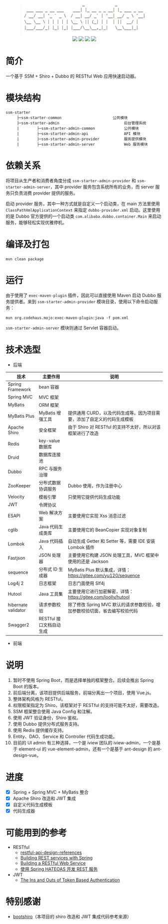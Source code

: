 <p align="center">
     <img src="https://github.com/nekolr/ssm-starter/blob/master/snapshot/ssm-starter.png">
     <br/>
     <img src="https://img.shields.io/badge/JDK-8-blue.svg?style=flat-square">
     <img src="https://img.shields.io/github/stars/nekolr/ssm-starter.svg?style=flat-square&label=Stars">
     <img src="https://img.shields.io/github/forks/nekolr/ssm-starter.svg?style=flat-square&label=Fork">
     <img src="https://img.shields.io/github/license/mashape/apistatus.svg?style=flat-square">
</p>

# 简介
一个基于 SSM + Shiro + Dubbo 的 RESTful Web 应用快速启动器。  

# 模块结构
```
ssm-starter
     ├─ssm-starter-common                       公共模块
     ├─ssm-starter-admin                             后台管理系统
     |        ├─ssm-starter-admin-common             公共模块
     |        ├─ssm-starter-admin-api                API 模块
     |        ├─ssm-starter-admin-provider           服务提供模块
     |        ├─ssm-starter-admin-server             Web 服务模块
```

# 依赖关系
将项目从生产者和消费者角度分成 `ssm-starter-admin-provider` 和 `ssm-starter-admin-server`，其中 provider 服务包含系统所有的业务，而 server 服务只负责消费 provider 提供的服务。  

启动 provider 服务，其中一种方式就是自定义一个启动类，在 main 方法里使用 `ClassPathXmlApplicationContext` 来指定 `dubbo-provider.xml` 启动。这里使用的是 Dubbo 官方提供的一个启动类 `com.alibaba.dubbo.container.Main` 来启动服务，能够轻松实现优雅停机。  

# 编译及打包
`mvn clean package`  

# 运行
由于使用了 `exec-maven-plugin` 插件，因此可以直接使用 Maven 启动 Dubbo 服务提供者。来到 `ssm-starter-admin-provider` 模块目录，使用以下命令启动服务：

```shell
mvn org.codehaus.mojo:exec-maven-plugin:java -f pom.xml
```

`ssm-starter-admin-server` 模块则通过 Servlet 容器启动。

# 技术选型
- 后端
  
| 技术 | 主要作用 | 说明 |
| ------------ | ------------ | ------------ |
| Spring Framework | bean 容器 | |
| Spring MVC | MVC 框架 | |
| MyBatis | ORM 框架 | |
| MyBatis Plus | MyBatis 增强工具 | 提供通用 CURD，以及代码生成等。因为项目需要，添加了自定义的代码生成模板 |
| Apache Shiro | 安全框架 | 由于 Shiro 对 RESTful 的支持不太好，所以对该框架进行了改造 |
| Redis | key-value 数据库 | |
| Druid | 数据库连接池 | |
| Dubbo | RPC 与服务治理 | |
| ZooKeeper | 分布式数据协调服务 | Dubbo 使用，作为注册中心 |
| Velocity | 模板引擎 | 只使用它提供代码生成功能 |
| JWT | 令牌协议 | |
| ESAPI | Web 解决方案 | 主要使用它实现 Xss 消息过滤 |
| cglib | Java 代码生成类库 | 主要使用它的 BeanCopier 实现对象复制 |
| Lombok | Java 代码插入 | 自动生成 Getter 和 Setter 等，需要 IDE 安装 Lombok 插件 |
| Fastjson | JSON 处理器 | 主要使用它构建 JSON 处理工具，MVC 框架中使用的还是 Jackson |
| sequence | 分布式 ID 生成器 | MyBatis Plus 默认集成，详情： <https://gitee.com/yu120/sequence> |
| Log4j 2 | 日志框架 | 日志门面使用 Slf4j |
| Hutool | Java 工具集 | 主要使用它进行加密解密，详情：<https://gitee.com/loolly/hutool> |
| hibernate validator | 请求参数校验 | 除了修改 Spring MVC 默认的请求参数校验，增加参数校验切面，省去编写校验代码 |
| Swagger2 | RESTful 接口文档自动生成 |  |
- 前端

# 说明
1. 暂时不使用 Spring Boot，而是选择单独的框架整合。后续会推出 Spring Boot 的版本。  
2. 前后端分离，该项目提供后端服务，前端分离出一个项目，使用 Vue.js。  
3. 整体架构风格为 RESTful。  
4. 权限框架指定为 Shiro，该框架对于 RESTful 的支持可能不太好，需要改造。  
5. SSM 框架整合使用 Java Config 和注解。  
6. 使用 JWT 验证身份，Shiro 鉴权。  
7. 使用 Dubbo 提供分布式服务支持。  
8. 使用 Redis 提供缓存支持。  
9. Entity、DAO、Service 和 Controller 代码生成功能。  
11. 目前的 UI admin 有三种选择，一个是 iview 团队的 iview-admin，一个是基于 element-ui 的 vue-element-admin，还有一个是基于 ant-design 的 ant-design-vue。  

# 进度
- [x] Spring + Spring MVC + MyBatis 整合  
- [x] Apache Shiro 改造和 JWT 集成  
- [x] 自定义代码生成模板  
- [x] 代码生成器  

# 可能用到的参考
- RESTful
    - [restful-api-design-references](https://github.com/aisuhua/restful-api-design-references)
    - [Building REST services with Spring](https://spring.io/guides/tutorials/bookmarks/)
    - [Building a RESTful Web Service](https://spring.io/guides/gs/rest-service/)
    - [使用 Spring HATEOAS 开发 REST 服务](https://www.ibm.com/developerworks/cn/java/j-lo-SpringHATEOAS/index.html?ca=drs-&utm_source=tuicool&utm_medium=referral)
- JWT
    - [The Ins and Outs of Token Based Authentication](https://scotch.io/tutorials/the-ins-and-outs-of-token-based-authentication)
# 特别感谢
- [bootshiro](https://github.com/tomsun28/bootshiro)（本项目的 shiro 改造和 JWT 集成代码参考来源）
